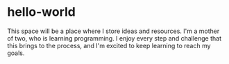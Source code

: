 # hello-world
This space will be a place where I store ideas and resources.
I'm a mother of two, who is learning programming. I enjoy every step and challenge that this brings to the process, and I'm excited to keep learning to reach my goals.

